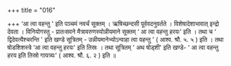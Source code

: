 +++
title = "016"

+++
‘आ त्वा वहन्तु ' इति पञ्चमं नवर्चं सूक्तम् । ऋषिच्छन्दसी पूर्ववदनुवर्तते । विशेषादेशाभावात् इन्द्रो देवता । विनियोगस्तु - प्रातःसवने मैत्रावरुणस्योन्नीयमाने सूक्तम् ‘ आ त्वा वहन्तु हरयः' इति । तथा च  ‘ द्विदेवत्यैश्चरन्ति ' इति खण्डे सूत्रितम् - उन्नीयमानेभ्योऽन्वाहा त्वा वहन्तु ' ( आश्व. श्रौ. ५. ५ ) इति । तथा षोडशिशस्त्रे ‘आ त्वा वहन्तु हरयः' इति तिस्रः । तथा सूत्रितम् ' अथ षोड्शी' इति खण्डे- ‘ आ त्वा वहन्तु हरय इति तिस्रो गायत्र्यः' ( आश्व. श्रौ. ६. २ ) इति ॥
